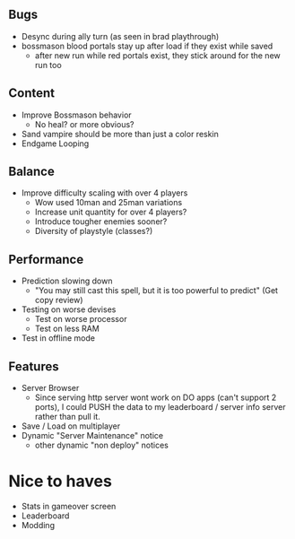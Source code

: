## Bugs 
- Desync during ally turn (as seen in brad playthrough)
- bossmason blood portals stay up after load if they exist while saved
    - after new run while red portals exist, they stick around for the new run too
## Content
- Improve Bossmason behavior
    - No heal? or more obvious?
- Sand vampire should be more than just a color reskin
- Endgame Looping

## Balance
- Improve difficulty scaling with over 4 players
    - Wow used 10man and 25man variations
    - Increase unit quantity for over 4 players?
    - Introduce tougher enemies sooner?
    - Diversity of playstyle (classes?)

## Performance
- Prediction slowing down
    - "You may still cast this spell, but it is too powerful to predict" (Get copy review)
- Testing on worse devises
    - Test on worse processor
    - Test on less RAM
- Test in offline mode

## Features
- Server Browser
    - Since serving http server wont work on DO apps (can't support 2 ports), I could PUSH the data to my leaderboard / server info server rather than pull it.
- Save / Load on multiplayer
- Dynamic "Server Maintenance" notice
    - other dynamic "non deploy" notices

# Nice to haves
- Stats in gameover screen
- Leaderboard
- Modding